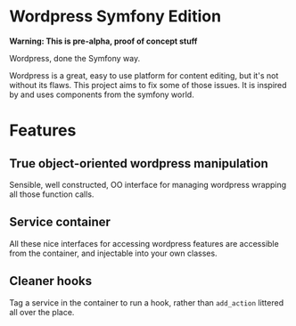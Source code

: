 # Wordpress Symfony Edition

**Warning: This is pre-alpha, proof of concept stuff**

Wordpress, done the Symfony way.

Wordpress is a great, easy to use platform for content editing, but it's not without its flaws. This project aims to
fix some of those issues. It is inspired by and uses components from the symfony world.

# Features

## True object-oriented wordpress manipulation

Sensible, well constructed, OO interface for managing wordpress wrapping all those function calls.

## Service container

All these nice interfaces for accessing wordpress features are accessible from the container, and injectable into your
own classes.

## Cleaner hooks

Tag a service in the container to run a hook, rather than `add_action` littered all over the place.
